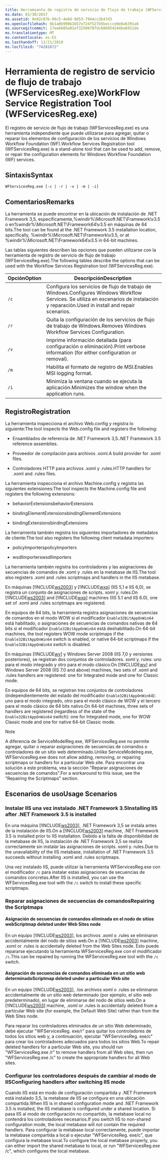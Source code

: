```yaml
---
title: Herramienta de registro de servicio de flujo de trabajo (WFServicesReg.exe)
ms.date: 03/30/2017
ms.assetid: 9e92c87b-99c5-4e8d-9d53-7944cc2b47d3
ms.openlocfilehash: 6b1a0b990b1657e724f527b5beccce0e8a6391a6
ms.sourcegitcommit: 17ee6605e01ef32506f8fdc686954244ba6911de
ms.translationtype: MT
ms.contentlocale: es-ES
ms.lasthandoff: 11/21/2019
ms.locfileid: "74281672"
---
```

# <a name="workflow-service-registration-tool-wfservicesregexe"></a><span data-ttu-id="b690c-102">Herramienta de registro de servicio de flujo de trabajo (WFServicesReg.exe)</span><span class="sxs-lookup"><span data-stu-id="b690c-102">WorkFlow Service Registration Tool (WFServicesReg.exe)</span></span>
<span data-ttu-id="b690c-103">El registro de servicio de flujo de trabajo (WFServicesReg.exe) es una herramienta independiente que puede utilizarse para agregar, quitar o reparar los elementos de configuración de los servicios de Windows Workflow Foundation (WF).</span><span class="sxs-lookup"><span data-stu-id="b690c-103">Workflow Services Registration tool (WFServicesReg.exe) is a stand-alone tool that can be used to add, remove, or repair the configuration elements for Windows Workflow Foundation (WF) services.</span></span>  
  
## <a name="syntax"></a><span data-ttu-id="b690c-104">Sintaxis</span><span class="sxs-lookup"><span data-stu-id="b690c-104">Syntax</span></span>  
  
```console  
WFServicesReg.exe [-c | -r | -v | -m | -i]  
```  
  
## <a name="remarks"></a><span data-ttu-id="b690c-105">Comentarios</span><span class="sxs-lookup"><span data-stu-id="b690c-105">Remarks</span></span>  
 <span data-ttu-id="b690c-106">La herramienta se puede encontrar en la ubicación de instalación de .NET Framework 3,5, específicamente,%windir%\Microsoft.NET\Framework\v3.5 o en%windir%\Microsoft.NET\Framework64\v3.5 en máquinas de 64 bits.</span><span class="sxs-lookup"><span data-stu-id="b690c-106">The tool can be found at the .NET Framework 3.5 installation location, specifically, %windir%\Microsoft.NET\Framework\v3.5, or at %windir%\Microsoft.NET\Framework64\v3.5 in 64-bit machines.</span></span>  
  
 <span data-ttu-id="b690c-107">Las tablas siguientes describen las opciones que pueden utilizarse con la herramienta de registro de servicio de flujo de trabajo (WFServicesReg.exe).</span><span class="sxs-lookup"><span data-stu-id="b690c-107">The following tables describe the options that can be used with the Workflow Services Registration tool (WFServicesReg.exe).</span></span>  
  
|<span data-ttu-id="b690c-108">Opción</span><span class="sxs-lookup"><span data-stu-id="b690c-108">Option</span></span>|<span data-ttu-id="b690c-109">Descripción</span><span class="sxs-lookup"><span data-stu-id="b690c-109">Description</span></span>|  
|------------|-----------------|  
|`/c`|<span data-ttu-id="b690c-110">Configura los servicios de flujo de trabajo de Windows.</span><span class="sxs-lookup"><span data-stu-id="b690c-110">Configures Windows Workflow Services.</span></span> <span data-ttu-id="b690c-111">Se utiliza en escenarios de instalación y reparación.</span><span class="sxs-lookup"><span data-stu-id="b690c-111">Used in install and repair scenarios.</span></span>|  
|`/r`|<span data-ttu-id="b690c-112">Quita la configuración de los servicios de flujo de trabajo de Windows.</span><span class="sxs-lookup"><span data-stu-id="b690c-112">Removes Windows Workflow Services Configuration.</span></span>|  
|`/v`|<span data-ttu-id="b690c-113">Imprime información detallada (para configuración o eliminación).</span><span class="sxs-lookup"><span data-stu-id="b690c-113">Print verbose information (for either configuration or removal).</span></span>|  
|`/m`|<span data-ttu-id="b690c-114">Habilita el formato de registro de MSI.</span><span class="sxs-lookup"><span data-stu-id="b690c-114">Enables MSI logging format.</span></span>|  
|`/i`|<span data-ttu-id="b690c-115">Minimiza la ventana cuando se ejecuta la aplicación.</span><span class="sxs-lookup"><span data-stu-id="b690c-115">Minimizes the window when the application runs.</span></span>|  
  
## <a name="registration"></a><span data-ttu-id="b690c-116">Registro</span><span class="sxs-lookup"><span data-stu-id="b690c-116">Registration</span></span>  
 <span data-ttu-id="b690c-117">La herramienta inspecciona el archivo Web.config y registra lo siguiente:</span><span class="sxs-lookup"><span data-stu-id="b690c-117">The tool inspects the Web.config file and registers the following:</span></span>  
  
- <span data-ttu-id="b690c-118">Ensamblados de referencia de .NET Framework 3,5.</span><span class="sxs-lookup"><span data-stu-id="b690c-118">.NET Framework 3.5 reference assemblies.</span></span>  
  
- <span data-ttu-id="b690c-119">Proveedor de compilación para archivos .xoml.</span><span class="sxs-lookup"><span data-stu-id="b690c-119">A build provider for .xoml files.</span></span>  
  
- <span data-ttu-id="b690c-120">Controladores HTTP para archivos .xoml y .rules.</span><span class="sxs-lookup"><span data-stu-id="b690c-120">HTTP handlers for .xoml and .rules files.</span></span>  
  
 <span data-ttu-id="b690c-121">La herramienta inspecciona el archivo Machine.config y registra las siguientes extensiones:</span><span class="sxs-lookup"><span data-stu-id="b690c-121">The tool inspects the Machine.config file and registers the following extensions:</span></span>  
  
- <span data-ttu-id="b690c-122">behaviorExtensions</span><span class="sxs-lookup"><span data-stu-id="b690c-122">behaviorExtensions</span></span>  
  
- <span data-ttu-id="b690c-123">bindingElementExtensions</span><span class="sxs-lookup"><span data-stu-id="b690c-123">bindingElementExtensions</span></span>  
  
- <span data-ttu-id="b690c-124">bindingExtensions</span><span class="sxs-lookup"><span data-stu-id="b690c-124">bindingExtensions</span></span>  
  
 <span data-ttu-id="b690c-125">La herramienta también registra los siguientes importadores de metadatos de cliente:</span><span class="sxs-lookup"><span data-stu-id="b690c-125">The tool also registers the following client metadata importers:</span></span>  
  
- <span data-ttu-id="b690c-126">policyImporters</span><span class="sxs-lookup"><span data-stu-id="b690c-126">policyImporters</span></span>  
  
- <span data-ttu-id="b690c-127">wsdlImporters</span><span class="sxs-lookup"><span data-stu-id="b690c-127">wsdlImporters</span></span>  
  
 <span data-ttu-id="b690c-128">La herramienta también registra los controladores y las asignaciones de secuencias de comandos de .xoml y .rules en la metabase de IIS.</span><span class="sxs-lookup"><span data-stu-id="b690c-128">The tool also registers .xoml and .rules scriptmaps and handlers in the IIS metabase.</span></span>  
  
 <span data-ttu-id="b690c-129">En máquinas [!INCLUDE[ws2003](../../../includes/ws2003-md.md)] y [!INCLUDE[wxp](../../../includes/wxp-md.md)] (IIS 5,1 e IIS 6,0), se registra un conjunto de asignaciones de scripts. xoml y. rules.</span><span class="sxs-lookup"><span data-stu-id="b690c-129">On [!INCLUDE[ws2003](../../../includes/ws2003-md.md)] and [!INCLUDE[wxp](../../../includes/wxp-md.md)] machines (IIS 5.1 and IIS 6.0), one set of .xoml and .rules scriptmaps are registered.</span></span>  
  
 <span data-ttu-id="b690c-130">En equipos de 64 bits, la herramienta registra asignaciones de secuencias de comandos en el modo WOW si el modificador `Enable32BitAppOnWin64` está habilitado, o asignaciones de secuencias de comandos nativas de 64 bits si el modificador `Enable32BitAppOnWin64` está deshabilitado.</span><span class="sxs-lookup"><span data-stu-id="b690c-130">On 64-bit machines, the tool registers WOW mode scriptmaps if the `Enable32BitAppOnWin64` switch is enabled, or native 64-bit scriptmaps if the `Enable32BitAppOnWin64` switch is disabled.</span></span>  
  
 <span data-ttu-id="b690c-131">En máquinas [!INCLUDE[wv](../../../includes/wv-md.md)] y Windows Server 2008 (IIS 7,0 y versiones posteriores), se registran dos conjuntos de controladores. xoml y. rules: uno para el modo integrado y otro para el modo clásico.</span><span class="sxs-lookup"><span data-stu-id="b690c-131">On [!INCLUDE[wv](../../../includes/wv-md.md)] and Windows Server 2008 (IIS 7.0 and above) machines, two sets of .xoml and .rules handlers are registered: one for Integrated mode and one for Classic mode.</span></span>  
  
 <span data-ttu-id="b690c-132">En equipos de 64 bits, se registran tres conjuntos de controladores (independientemente del estado del modificador `Enable32BitAppOnWin64`): uno para el modo integrado, otro para el modo clásico de WOW y el tercero para el modo clásico de 64 bits nativo.</span><span class="sxs-lookup"><span data-stu-id="b690c-132">On 64-bit machines, three sets of handlers are registered (regardless of the state of the `Enable32BitAppOnWin64` switch): one for Integrated mode, one for WOW Classic mode and one for native 64-bit Classic mode.</span></span>  
  
> [!NOTE]
> <span data-ttu-id="b690c-133">A diferencia de ServiceModelReg.exe, WFServicesReg.exe no permite agregar, quitar o reparar asignaciones de secuencias de comandos o controladores de un sitio web determinado.</span><span class="sxs-lookup"><span data-stu-id="b690c-133">Unlike ServiceModelreg.exe, WFServicesReg.exe does not allow adding, removing, or repairing scriptmaps or handlers for a particular Web site.</span></span> <span data-ttu-id="b690c-134">Para encontrar una solución a este problema, vea la sección "Reparar asignaciones de secuencias de comandos".</span><span class="sxs-lookup"><span data-stu-id="b690c-134">For a workaround to this issue, see the "Repairing the Scriptmaps" section.</span></span>  
  
## <a name="usage-scenarios"></a><span data-ttu-id="b690c-135">Escenarios de uso</span><span class="sxs-lookup"><span data-stu-id="b690c-135">Usage Scenarios</span></span>  
  
### <a name="installing-iis-after-net-framework-35-is-installed"></a><span data-ttu-id="b690c-136">Instalar IIS una vez instalado .NET Framework 3.5</span><span class="sxs-lookup"><span data-stu-id="b690c-136">Installing IIS after .NET Framework 3.5 is installed</span></span>  
 <span data-ttu-id="b690c-137">En una máquina [!INCLUDE[ws2003](../../../includes/ws2003-md.md)], .NET Framework 3,5 se instala antes de la instalación de IIS.</span><span class="sxs-lookup"><span data-stu-id="b690c-137">On a [!INCLUDE[ws2003](../../../includes/ws2003-md.md)] machine, .NET Framework 3.5 is installed prior to IIS installation.</span></span> <span data-ttu-id="b690c-138">Debido a la falta de disponibilidad de la metabase de IIS, la instalación de .NET Framework 3,5 se realiza correctamente sin instalar las asignaciones de scripts. xoml y. rules.</span><span class="sxs-lookup"><span data-stu-id="b690c-138">Due to the unavailability of the IIS metabase, installation of .NET Framework 3.5 succeeds without installing .xoml and .rules scriptmaps.</span></span>  
  
 <span data-ttu-id="b690c-139">Una vez instalado IIS, puede utilizar la herramienta WFServicesReg.exe con el modificador `/c` para instalar estas asignaciones de secuencias de comandos concretas.</span><span class="sxs-lookup"><span data-stu-id="b690c-139">After IIS is installed, you can use the WFServicesReg.exe tool with the `/c` switch to install these specific scriptmaps.</span></span>  
  
### <a name="repairing-the-scriptmaps"></a><span data-ttu-id="b690c-140">Reparar asignaciones de secuencias de comandos</span><span class="sxs-lookup"><span data-stu-id="b690c-140">Repairing the Scriptmaps</span></span>  
  
#### <a name="scriptmap-deleted-under-web-sites-node"></a><span data-ttu-id="b690c-141">Asignación de secuencias de comandos eliminada en el nodo de sitios web</span><span class="sxs-lookup"><span data-stu-id="b690c-141">Scriptmap deleted under Web Sites node</span></span>  
 <span data-ttu-id="b690c-142">En un equipo [!INCLUDE[ws2003](../../../includes/ws2003-md.md)], los archivos .xoml o .rules se eliminaron accidentalmente del nodo de sitios web.</span><span class="sxs-lookup"><span data-stu-id="b690c-142">On a [!INCLUDE[ws2003](../../../includes/ws2003-md.md)] machine, .xoml or .rules is accidentally deleted from the Web Sites node.</span></span> <span data-ttu-id="b690c-143">Esto puede repararse ejecutando la herramienta WFServicesReg.exe con el modificador `/c`.</span><span class="sxs-lookup"><span data-stu-id="b690c-143">This can be repaired by running the WFServicesReg.exe tool with the `/c` switch.</span></span>  
  
#### <a name="scriptmap-deleted-under-a-particular-web-site"></a><span data-ttu-id="b690c-144">Asignación de secuencias de comandos eliminada en un sitio web determinado</span><span class="sxs-lookup"><span data-stu-id="b690c-144">Scriptmap deleted under a particular Web site</span></span>  
 <span data-ttu-id="b690c-145">En un equipo [!INCLUDE[ws2003](../../../includes/ws2003-md.md)], .los archivos xoml o .rules se eliminaron accidentalmente de un sitio web determinado (por ejemplo, el sitio web predeterminado), en lugar de eliminarse del nodo de sitios web.</span><span class="sxs-lookup"><span data-stu-id="b690c-145">On a [!INCLUDE[ws2003](../../../includes/ws2003-md.md)] machine, .xoml or .rules is accidentally deleted from a particular Web site (for example, the Default Web Site) rather than from the Web Sites node.</span></span>  
  
 <span data-ttu-id="b690c-146">Para reparar los controladores eliminados de un sitio Web determinado, debe ejecutar "WFServicesReg. exe/r" para quitar los controladores de todos los sitios web y, a continuación, ejecutar "WFServicesReg. exe/c" para crear los controladores adecuados para todos los sitios Web.</span><span class="sxs-lookup"><span data-stu-id="b690c-146">To repair deleted handlers for a particular Web site, you should run "WFServicesReg.exe /r" to remove handlers from all Web sites, then run "WFServicesReg.exe /c" to create the appropriate handlers for all Web sites.</span></span>  
  
### <a name="configuring-handlers-after-switching-iis-mode"></a><span data-ttu-id="b690c-147">Configurar los controladores después de cambiar al modo de IIS</span><span class="sxs-lookup"><span data-stu-id="b690c-147">Configuring handlers after switching IIS mode</span></span>  
 <span data-ttu-id="b690c-148">Cuando IIS está en modo de configuración compartida y .NET Framework está instalado 3,5, la metabase de IIS se configura en una ubicación compartida.</span><span class="sxs-lookup"><span data-stu-id="b690c-148">When IIS is in shared configuration mode and .NET Framework 3.5 is installed, the IIS metabase is configured under a shared location.</span></span> <span data-ttu-id="b690c-149">Si pasa IIS al modo de configuración no compartido, la metabase local no contendrá los controladores necesarios.</span><span class="sxs-lookup"><span data-stu-id="b690c-149">If you switch IIS to non-shared configuration mode, the local metabase will not contain the required handlers.</span></span> <span data-ttu-id="b690c-150">Para configurar la metabase local correctamente, puede importar la metabase compartida a local o ejecutar "WFServicesReg. exe/c", que configura la metabase local.</span><span class="sxs-lookup"><span data-stu-id="b690c-150">To configure the local metabase properly, you can either import the shared metabase to local, or run "WFServicesReg.exe /c", which configures the local metabase.</span></span>
